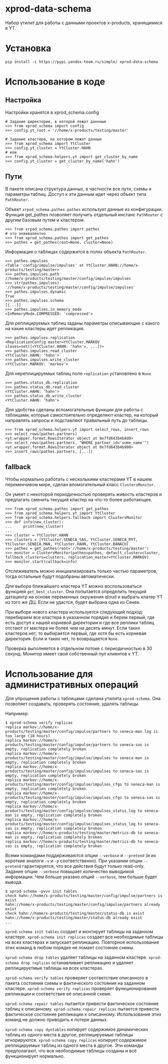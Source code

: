# xprod-data-schema

Набор утилит для работы с данными проектов x-products, хранящимися в YT.

# Установка
```
pip install -i https://pypi.yandex-team.ru/simple/ xprod-data-schema
```

# Использование в коде

## Настройка

Настройки хранятся в xprod_schema.config

```
# Задание директории, в которой лежат даннные
>>> from xprod_schema import config
>>> config.yt_root = '//home/x-products/testing/master'

# Задание кластера, на котором лежат данные
>>> from xprod_schema import YtCluster
>>> config.yt_cluster = YtCluster.HAHN
# или
>>> from xprod_schema.helpers.yt import get_cluster_by_name
>>> config.yt_cluster = get_cluster_by_name('hahn')
```

## Пути

В пакете описана структура данных, в частности все пути, схемы и параметры таблиц.
Доступ к эти данным идет через объект типа `PathRouter`. 

Объект `xrpod_schema.pathes.pathes` использует данные из конфигурации. Функция get_pathes позволяет получить отдельный инстанс `PathRouter` с другим базовым путем и кластером.

```
>>> from xrpod_schema.pathes import pathes
# это эквивалентно
>>> from xprod_schema.pathes import get_pathes
>>> pathes = get_pathes(root=None, cluster=None)
```

Информация о таблицах содержится в полях объекта `PathRouter`.

```
>>> pathes.impulses
<Table 'config/impulse/impulses' at YtCluster.HAHN://home/x-products/testing/master>
>>> pathes.impulses.path
//home/x-products/testing/master/config/impulse/impulses
>>> str(pathes.impulses)
'//home/x-products/testing/master/config/impulse/impulses'
>>> pathes.impulses.dynamic
True
>>> pathes.impulses.schema
[{...}]
>>> pathes.impulses.in_memory_mode
<InMemoryMode.COMPRESSED: 'compressed'>
```

Для реплицируемых таблиц заданы параметры описывающие с какого на какие кластеры идет репликация.

```
>>> pathes.impulses.replication
<ReplicationConfig master=YtCluster.MARKOV slaves=set([<YtCluster.HAHN: 'hahn'>, ...])>
>>> pathes.impulses.read_cluster
<YtCluster.HAHN: 'hahn'>
>>> pathes.impulses.write_cluster
<YtCluster.MARKOV: 'markov'>
```

Для нереплицируемых таблиц поле `replication` установлено в `None`

```
>>> pathes.status_db.replication
>>> pathes.status_db.read_cluster
<YtCluster.HAHN: 'hahn'>
>>> pathes.status_db.write_cluster
<YtCluster.HAHN: 'hahn'>
```

Для удобства сделаны вспомогательные функции для работы с таблицами, которые самостоятельно определяют кластер, на который направлять запросы и подставляют правильный путь до таблицы.

```
>>> from xprod_schema.helpers.yt import select_rows, insert_rows
>>> select_rows(pathes.partners)
<yt.wrapper.format.RowsIterator object at 0x7fd643b4b8d0>
>>> select_rows(pathes.partners, "WHERE partner_id='some_name'")
<yt.wrapper.format.RowsIterator object at 0x7fd643b4b990>
>>> insert_rows(pathes.partners, [...])
```

## fallback

Чтобы нормально работать с несколькими кластерами YT в нашем переменчивом мире, сделан впомогательный класс `ClustersMonitor`.

Он умеет с некоторой периодичностью проверять живость кластеров и предлагать сменить текущий кластер на что-то более работающее.

```
>>> from xprod_schema.pathes import get_pathes
>>> from xprod_schema.helpers.yt import YtCluster
>>> from xprod_schema.helpers.fallback import ClustersMonitor
>>> def info(new_cluster):
...     print(new_cluster)
... 
>>> cluster = YtCluster.HAHN
>>> clusters = [YtCluster.SENECA_SAS, YtCluster.SENECA_MYT, YtCluster.SENECA_MAN, YtCluster.HAHN, YtCluster.BANACH]
>>> pathes = get_pathes(root='//home/x-products/testing/master')
>>> monitor = ClustersMonitor(pathes=pathes, default_cluster=cluster, fallback_clusters=clusters, replication_master=YtCluster.MARKOV)
>>> monitor.start(callback=info)
```

Отслеживатель можно инициализировать только частью параметров, тогда остальные будут подобраны автоматически.

Для выбора ближайшего кластера YT можно воспользоваться функцией `get_best_cluster`. Она попытается определить текущий датацентр на основе переменных окружения qloud и выбрать клатер YT из того же ДЦ. Если не удастся, будет выбрана одна из Сенек.

При выборе нового кластера используется следующий подход: перебираем все кластера в указанном порядке и берем первый, где есть доступ к нашей корневой директории и где все реплики таблиц отстают от мастера не более чем на десять минут. Если таких кластеров нет, то выбирается первый, где хотя бы есть корневая директория. Если и таких нет, то возвращается `None`.

Проверка выполняется в отдельном потоке с периодичностью в 30 секунд. Монитор имеет свой собственный пул клиентов к YT.

# Использование для административных операций

Для упрощения работы с таблицами сделана утилита `xprod-schema`. Она позволяет создавать, проверять состояние, удалять таблицы.

Например:
```
$ xprod-schema verify replicas
replica markov://home/x-products/testing/master/config/impulse/partners to seneca-man lag is too large (18 hours)
replica markov://home/x-products/testing/master/config/impulse/partners to seneca-sas is empty, replication completely broken
replica markov://home/x-products/testing/master/config/impulse/impulses to seneca-man is empty, replication completely broken
replica markov://home/x-products/testing/master/config/impulse/impulses to seneca-sas is empty, replication completely broken
replica markov://home/x-products/testing/master/config/impulse/impulses_cfgs to seneca-man is empty, replication completely broken
replica markov://home/x-products/testing/master/config/impulse/impulses_cfgs to seneca-sas is empty, replication completely broken
replica markov://home/x-products/testing/master/config/impulse/impulses_status_log to seneca-man is empty, replication completely broken
replica markov://home/x-products/testing/master/config/impulse/impulses_status_log to seneca-sas is empty, replication completely broken
replica markov://home/x-products/testing/master/metrics-db to seneca-man is empty, replication completely broken
replica markov://home/x-products/testing/master/metrics-db to seneca-sas is empty, replication completely broken
```

Всеми командами поддерживаются опции `--verbose` и `--pretend` (и их короткие аналоги `-v` и `-p` соответственно). При указании опции `--pretend` гарантируется, что все действия будут только read-only. Задание опции `--verbose` повышает количество выводимой информации. Чем больше указано опций `--verbose`, тем больше будет вывода.

```
$ xprod-schema -pvvv init tables
check hahn://home/x-products/testing/master/config/impulse/partners is exist
hahn://home/x-products/testing/master/config/impulse/partners already exist
check hahn://home/x-products/testing/master/status-db is exist
hahn://home/x-products/testing/master/status-db already exist
...
```

`xprod-schema init tables` создает и монтирует таблицы на заданном кластере.
`xprod-schema init replicas` создает все необходимые таблицы на всех кластерах и запускает репликацию.
Повторное использование этих команд в любом порядке не ломает состояние схемы.

`xprod-schema drop tables` удаляет таблицы на заданном кластере.
`xprod-schema drop replicas` останавливает репликацию и удаляет реплицируетмые таблицы на всех кластерах.

`xprod-schema verify tables` проверяет соответствие описанного в пакета состояния схемы и фактического состояния на заданном кластере.
`xprod-schema verify replicas` проверяет функционирование репликации и соответствие её описанной схеме.

`xprod-schema repair tables` пытается привести фактическое состояние таблиц к описанному.
`xprod-schema repair replicas` пытается привести фактическое состояние репликации к описанному.
Использование этих команд не должно приводить к потере данных.

`xprod-schema copy dyntables` копирует содержимое динамических таблиц из одного места в другое, реплицируемые таблицы игнорируются.
`xprod-schema copy replicas` копирует содержимое реплицируемых таблиц из одного места в другое.
Эти команды предполагают, что все необходимые таблицы созданы и всё функционирует нормально.
